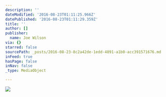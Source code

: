 ```yaml
---
description: ''
dateModified: '2016-08-23T01:11:25.966Z'
datePublished: '2016-08-23T01:11:29.359Z'
title: ''
author: []
publisher:
  name: Joe Wilson
via: {}
starred: false
sourcePath: _posts/2016-08-23-8c2a42de-1edd-4891-a1b0-acc391571676.md
inFeed: true
hasPage: false
inNav: false
_type: MediaObject

---
```

![](https://the-grid-user-content.s3-us-west-2.amazonaws.com/22cee1c7-eb94-40dd-bfb2-aad8008f6c5b.jpg)